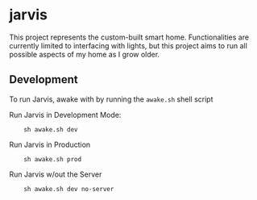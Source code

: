 # jarvis
This project represents the custom-built smart home. Functionalities are currently limited to interfacing with lights, but this project aims to run all possible aspects of my home as I grow older.

## Development

To run Jarvis, awake with by running the `awake.sh` shell script

Run Jarvis in Development Mode:
```
    sh awake.sh dev
```

Run Jarvis in Production
```
    sh awake.sh prod
```

Run Jarvis w/out the Server
```
    sh awake.sh dev no-server
```